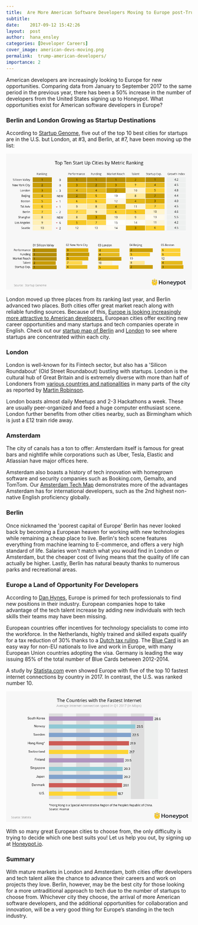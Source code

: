 ```yaml
---
title:  Are More American Software Developers Moving to Europe post-Trump? 
subtitle:
date:    2017-09-12 15:42:26
layout:  post
author:  hana_ensley
categories: [Developer Careers]
cover_image: american-devs-moving.png
permalink:  trump-american-developers/
importance: 2
---
```


American developers are increasingly looking to Europe for new opportunities. Comparing data from January to September 2017 to the same period in the previous year, there has been a 50% increase in the number of developers from the United States signing up to Honeypot. What opportunities exist for American software developers in Europe?

<!--more-->

### Berlin and London Growing as Startup Destinations

According to [Startup Genome](https://startupgenome.com/), five out of the top 10 best cities for startups are in the U.S. but London, at #3, and Berlin, at #7, have been moving up the list:

![Top Ten Cities For Startups](/assets/images/top-ten-cities-metric-2017.png)

London moved up three places from its ranking last year, and Berlin advanced two places. Both cities offer great market reach along with reliable funding sources. Because of this, [Europe is looking increasingly more attractive to American developers.](https://thenextweb.com/insider/2017/05/01/global-startup-ecosystem-report-2017/#.tnw_w5T4slht) European cities offer exciting new career opportunities and many startups and tech companies operate in English. Check out our [startup map of Berlin](http://blog.honeypot.io/berlin-startup-map) and [London](http://blog.honeypot.io/london-tech-map/) to see where startups are concentrated within each city.

### London

London is well-known for its Fintech sector, but also has a 'Silicon Roundabout' (Old Street Roundabout) bustling with startups. London is the cultural hub of Great Britain and is extremely diverse with more than half of Londoners from [various countries and nationalities](http://www.dailymail.co.uk/news/article-2950401/How-one-three-Londoners-born-abroad-areas-live-in.html) in many parts of the city as reported by [Martin Robinson](http://www.dailymail.co.uk/news/article-2950401/How-one-three-Londoners-born-abroad-areas-live-in.html). 

London boasts almost daily Meetups and 2-3 Hackathons a week. These are usually peer-organized and feed a huge computer enthusiast scene. London further benefits from other cities nearby, such as Birmingham which is just a £12 train ride away. 

### Amsterdam

The city of canals has a ton to offer: Amsterdam itself is famous for great bars and nightlife while corporations such as Uber, Tesla, Elastic and Atlassian have major offices here. 

Amsterdam also boasts a history of tech innovation with homegrown software and security companies such as Booking.com, Gemalto, and TomTom. Our [Amsterdam Tech Map](http://blog.honeypot.io/amsterdam-tech-map/) demonstrates more of the advantages Amsterdam has for international developers, such as the 2nd highest non-native English proficiency globally. 

### Berlin 

Once nicknamed the 'poorest capital of Europe' Berlin has never looked back by becoming a European heaven for working with new technologies while remaining a cheap place to live. Berlin's tech scene features everything from machine learning to E-commerce, and offers a very high standard of life. Salaries won't match what you would find in London or Amsterdam, but the cheaper cost of living means that the quality of life can actually be higher. Lastly, Berlin has natural beauty thanks to numerous parks and recreational areas. 





### Europe a Land of Opportunity For Developers

According to [Dan Hynes](https://medium.com/@danhynes/there-s-no-tech-talent-shortage-in-europe-there-s-a-smart-hiring-shortage-f9fab43a761e), Europe is primed for tech professionals to find new positions in their industry.  European companies hope to take advantage of the tech talent increase by adding new individuals with tech skills their teams may have been missing.

European countries offer incentives for technology specialists to come into the workforce. In the Netherlands, highly trained and skilled expats qualify for a tax reduction of 30% thanks to a [Dutch tax ruling](http://blog.honeypot.io/30-percent-tax-dutch-ruling/). The [Blue Card](http://blog.honeypot.io/EU-Bluecard-for-software-developers/) is an easy way for non-EU nationals to live and work in Europe, with many European Union countries adopting the visa. Germany is leading the way issuing 85% of the total number of Blue Cards between 2012-2014.

A study by [Statista.com](https://www.statista.com/chart/7246/the-countries-with-the-fastest-internet/) even showed Europe with five of the top 10 fastest internet connections by country in 2017. In contrast, the U.S. was ranked number 10.   

![Fastest Internet Top Ten](/assets/images/fastest-internet.png)

With so many great European cities to choose from, the only difficulty is trying to decide which one best suits you! Let us help you out, by signing up at [Honeypot.io](https://www.honeypot.io/pages/how_it_works).

### Summary

With mature markets in London and Amsterdam, both cities offer developers and tech talent alike the chance to advance their careers and work on projects they love. Berlin, however, may be the best city for those looking for a more untraditional approach to tech due to the number of startups to choose from. Whichever city they choose, the arrival of more American software developers, and the additional opportunities for collaboration and innovation, will be a very good thing for Europe’s standing in the tech industry. 








